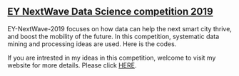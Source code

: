 ## [EY NextWave Data Science competition 2019](https://www.ey.com/gl/en/careers/students/ey-data-science-challenge 'EY-NextWave-2019')

EY-NextWave-2019 focuses on how data can help the next smart city thrive, and boost the mobility of the future. In this competition, systematic data mining and processing ideas are used. Here is the codes.

If you are intrested in my ideas in this competition, welcome to visit my website for more details. Please click [HERE](https://www.zhongyu.site/post/2019-6-ey/ 'zhongyu.site').
